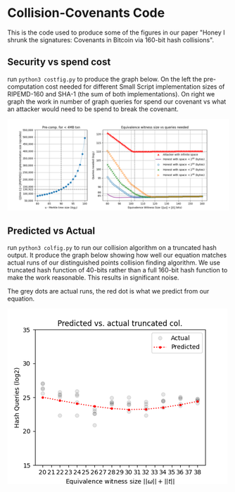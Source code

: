 # Collision-Covenants Code

This is the code used to produce some of the figures in our paper "Honey I shrunk the signatures: Covenants in Bitcoin via 160-bit hash collisions".

## Security vs spend cost

run `python3 costfig.py` to produce the graph below. On the left the pre-computation cost needed for different Small Script implementation sizes of RIPEMD-160 and SHA-1 (the sum of both implementations). On right we graph the work in number of graph queries for spend our covenant vs what an attacker would need to be spend to break the covenant.

![covcolgraph.png](figures/covcolgraph.png)

## Predicted vs Actual

run `python3 colfig.py` to run our collision algorithm on a truncated hash output. It produce the graph below showing how well our equation matches actual runs of our distinguished points collision finding algorithm. We use truncated hash function of 40-bits rather than a full 160-bit hash function to make the work reasonable. This results in significant noise.

The grey dots are actual runs, the red dot is what we predict from our equation.

![aapredictedvsactual.png](figures/actualvspredictedgraph.png)